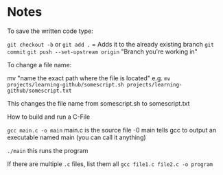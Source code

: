 # Notes
To save the written code type:

`git checkout -b` <branchname> or
`git add .` = Adds it to the already existing branch
`git commit`
`git push --set-upstream origin` "Branch you're working in"


To change a file name:

mv "name the exact path where the file is located"
e.g. `mv projects/learning-github/somescript.sh projects/learning-github/somescript.txt`

This changes the file name from somescript.sh to somescript.txt


How to build and run a C-File

`gcc main.c -o main`
main.c is the source file
-0 main tells gcc to output an executable named main (you can call it anything)

`./main` this runs the program

If there are multiple `.c` files, list them all
`gcc file1.c file2.c -o program`
